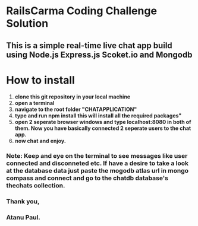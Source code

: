 # RailsCarma Coding Challenge Solution

## This is a simple real-time live chat app build using Node.js Express.js Scoket.io and Mongodb

# How to install

1. **clone this git repository in your local machine**
2. **open a terminal**
3. **navigate to the root folder "CHATAPPLICATION"**
4. **type and run npm install this will install all the required packages"**
5. **open 2 seperate browser windows and type localhost:8080 in both of them. Now you have basically connected 2 seperate users to the chat app.**
6. **now chat and enjoy.**

### Note: Keep and eye on the terminal to see messages like user connected and disconneted etc. If have a desire to take a look at the database data just paste the mogodb atlas url in mongo compass and connect and go to the chatdb database's thechats collection.

### Thank you,

### Atanu Paul.

